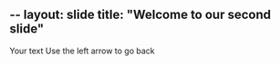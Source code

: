 --
layout: slide 
title: "Welcome to our second slide"
--
Your text 
Use the left arrow to go back 
